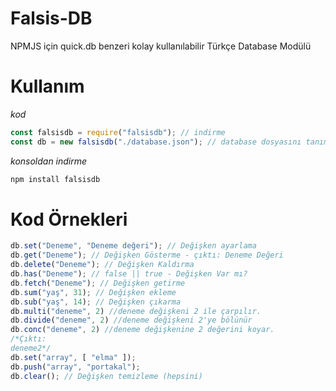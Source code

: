 # Falsis-DB
NPMJS için quick.db benzeri kolay kullanılabilir Türkçe Database Modülü

# Kullanım

*kod*
```js
const falsisdb = require("falsisdb"); // indirme
const db = new falsisdb("./database.json"); // database dosyasını tanımlama, dosya tanımlarken başına ./ konulmak zorundadır.
```
*konsoldan indirme*
```js
npm install falsisdb
``` 

# Kod Örnekleri

```js
db.set("Deneme", "Deneme değeri"); // Değişken ayarlama
db.get("Deneme"); // Değişken Gösterme - çıktı: Deneme Değeri
db.delete("Deneme"); // Değişken Kaldırma
db.has("Deneme"); // false || true - Değişken Var mı?
db.fetch("Deneme"); // Değişken getirme
db.sum("yaş", 31); // Değişken ekleme
db.sub("yaş", 14); // Değişken çıkarma
db.multi("deneme", 2) //deneme değişkeni 2 ile çarpılır.
db.divide("deneme", 2) //deneme değişkeni 2'ye bölünür
db.conc("deneme", 2) //deneme değişkenine 2 değerini koyar.
/*Çıktı:
deneme2*/
db.set("array", [ "elma" ]);
db.push("array", "portakal"); 
db.clear(); // Değişken temizleme (hepsini)
```
